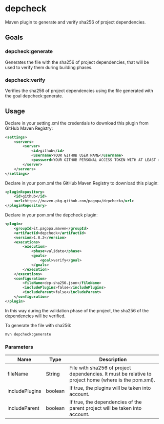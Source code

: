 # depcheck
Maven plugin to generate and verify sha256 of project dependencies.

## Goals
### depcheck:generate
Generates the file with the sha256 of project dependencies, that will be used to verify them during building phases.

### depcheck:verify
Verifies the sha256 of project dependencies using the file generated with the goal depcheck:generate.

## Usage
Declare in your setting.xml the credentials to download this plugin from GitHub Maven Registry:

```xml
<settings>
	<servers>
		<server>
			<id>github</id>
			<username>YOUR GITHUB USER NAME</username>
			<password>YOUR GITHUB PERSONAL ACCESS TOKEN WITH AT LEAST read:packages SCOPE</password>
		</server>
	</servers>
</settings>
```

Declare in your pom.xml the GitHub Maven Registry to download this plugin:

```xml
<pluginRepository>
	<id>github</id>
	<url>https://maven.pkg.github.com/pagopa/depcheck</url>
</pluginRepository>
```

Declare in your pom.xml the depcheck plugin:

```xml
<plugin>
	<groupId>it.pagopa.maven</groupId>
	<artifactId>depcheck</artifactId>
	<version>1.0.2</version>
	<executions>
		<execution>
			<phase>validate</phase>
			<goals>
				<goal>verify</goal>
			</goals>
		</execution>
	</executions>
	<configuration>
		<fileName>dep-sha256.json</fileName>
		<includePlugins>false</includePlugins>
		<includeParent>false</includeParent>
	</configuration>
</plugin>
```

In this way during the validation phase of the project, the sha256 of the dependencies will be verified.

To generate the file with sha256:

```bash
mvn depcheck:generate
```

### Parameters
| Name           | Type    | Description                                                                                           |
| -------------- | ------- | ----------------------------------------------------------------------------------------------------- |
| fileName       | String  | File with sha256 of project dependencies. It must be relative to project home (where is the pom.xml). |
| includePlugins | boolean | If true, the plugins will be taken into account.                                                      |
| includeParent  | boolean | If true, the dependencies of the parent project will be taken into account.                           |